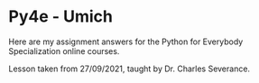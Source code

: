 # Py4e - Umich
Here are my assignment answers for the Python for Everybody Specialization online courses.

Lesson taken from 27/09/2021, taught by Dr. Charles Severance.
